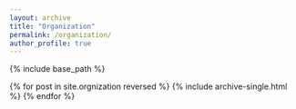 ```yaml
---
layout: archive
title: "Organization"
permalink: /organization/
author_profile: true
---
```


{% include base_path %}

{% for post in site.orgnization reversed %}
  {% include archive-single.html %}
{% endfor %}
